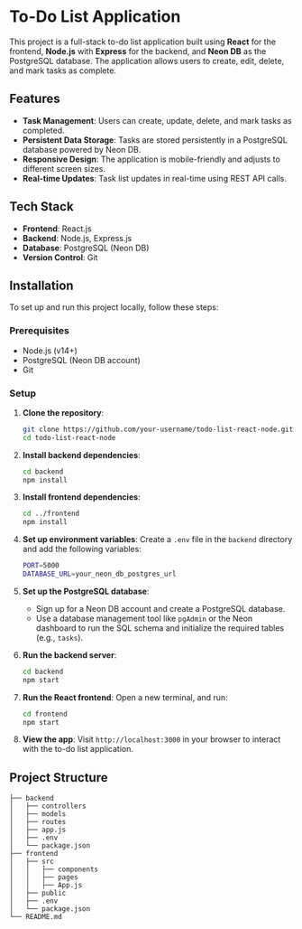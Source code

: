 # To-Do List Application

This project is a full-stack to-do list application built using **React** for the frontend, **Node.js** with **Express** for the backend, and **Neon DB** as the PostgreSQL database. The application allows users to create, edit, delete, and mark tasks as complete.

## Features

- **Task Management**: Users can create, update, delete, and mark tasks as completed.
- **Persistent Data Storage**: Tasks are stored persistently in a PostgreSQL database powered by Neon DB.
- **Responsive Design**: The application is mobile-friendly and adjusts to different screen sizes.
- **Real-time Updates**: Task list updates in real-time using REST API calls.

## Tech Stack

- **Frontend**: React.js
- **Backend**: Node.js, Express.js
- **Database**: PostgreSQL (Neon DB)
- **Version Control**: Git

## Installation

To set up and run this project locally, follow these steps:

### Prerequisites

- Node.js (v14+)
- PostgreSQL (Neon DB account)
- Git

### Setup

1. **Clone the repository**:
    ```bash
    git clone https://github.com/your-username/todo-list-react-node.git
    cd todo-list-react-node
    ```

2. **Install backend dependencies**:
    ```bash
    cd backend
    npm install
    ```

3. **Install frontend dependencies**:
    ```bash
    cd ../frontend
    npm install
    ```

4. **Set up environment variables**:
    Create a `.env` file in the `backend` directory and add the following variables:
    ```bash
    PORT=5000
    DATABASE_URL=your_neon_db_postgres_url
    ```

5. **Set up the PostgreSQL database**:
    - Sign up for a Neon DB account and create a PostgreSQL database.
    - Use a database management tool like `pgAdmin` or the Neon dashboard to run the SQL schema and initialize the required tables (e.g., `tasks`).

6. **Run the backend server**:
    ```bash
    cd backend
    npm start
    ```

7. **Run the React frontend**:
    Open a new terminal, and run:
    ```bash
    cd frontend
    npm start
    ```

8. **View the app**:
    Visit `http://localhost:3000` in your browser to interact with the to-do list application.

## Project Structure

```plaintext
├── backend
│   ├── controllers
│   ├── models
│   ├── routes
│   ├── app.js
│   ├── .env
│   └── package.json
├── frontend
│   ├── src
│   │   ├── components
│   │   ├── pages
│   │   ├── App.js
│   ├── public
│   ├── .env
│   └── package.json
└── README.md

